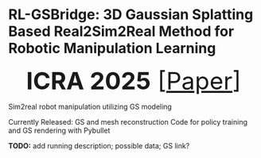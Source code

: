 # RL-GSBridge: 3D Gaussian Splatting Based Real2Sim2Real Method for Robotic Manipulation Learning


<font size=10> <p align="center"> **ICRA 2025** [[Paper](https://arxiv.org/abs/2409.20291)]</p></font>

Sim2real robot manipulation utilizing GS modeling

Currently Released:
GS and mesh reconstruction
Code for policy training and GS rendering with Pybullet 

**TODO:** add running description; possible data; GS link?
